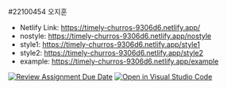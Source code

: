 #22100454 오지훈

- Netlify Link: https://timely-churros-9306d6.netlify.app/
- nostyle: https://timely-churros-9306d6.netlify.app/nostyle
- style1: https://timely-churros-9306d6.netlify.app/style1
- style2: https://timely-churros-9306d6.netlify.app/style2
- example: https://timely-churros-9306d6.netlify.app/example


[![Review Assignment Due Date](https://classroom.github.com/assets/deadline-readme-button-22041afd0340ce965d47ae6ef1cefeee28c7c493a6346c4f15d667ab976d596c.svg)](https://classroom.github.com/a/i6LrUyDP)
[![Open in Visual Studio Code](https://classroom.github.com/assets/open-in-vscode-2e0aaae1b6195c2367325f4f02e2d04e9abb55f0b24a779b69b11b9e10269abc.svg)](https://classroom.github.com/online_ide?assignment_repo_id=15636744&assignment_repo_type=AssignmentRepo)
